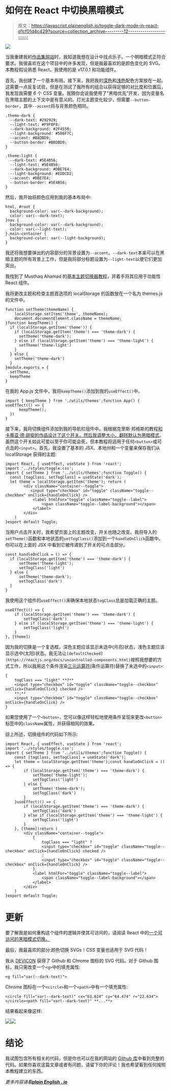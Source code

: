 # 如何在 React 中切换黑暗模式

> 原文：<https://javascript.plainenglish.io/toggle-dark-mode-in-react-d1cf01d4c429?source=collection_archive---------12----------------------->

![](img/4b35e58188736988c6a6cf0c4da70359.png)

当我重建我的[作品集网站](https://abbeyperini.dev)时，我知道我想在设计中找点乐子，一个明暗模式正符合要求。我很喜欢在这个项目中的许多发现，但是我最喜欢的是颜色变化的 SVG。本教程假设熟悉 React，我使用的是 v17.0.1 和功能组件。

首先，我创建了一个基本布局。接下来，我把我的[深色](https://coolors.co/292929-2f4550-586f7c-b8dbd9-f9f8f8)和[浅色](https://coolors.co/eddcd2-fff1e6-dbe7e4-bcd4e6-1d2c35)配色方案放在一起。这需要一点反复试验，但是在测试了我所有的组合以获得足够的对比度和位置后，我发现我需要 6 个 CSS 变量。我猜你会说我使用了“黑暗优先”开发，因为变量名在黑暗主题的上下文中是有意义的。灯光主题变化较少，但需要`--button-border`，其中`--accent`将与背景颜色相同。

```
.theme-dark {
  --dark-text: #292929;
  --light-text: #F9F8F8;  
  --dark-background: #2F4550;
  --light-background: #586F7C;
  --accent: #B8DBD9;
  --button-border: #B8DBD9;
}
```

```
.theme-light {
  --dark-text: #5E4B56;
  --light-text: #5E4B56;
  --dark-background: #DBE7E4;
  --light-background: #EDDCD2;
  --accent: #DBE7E4;
  --button-border: #5E4B56;
}
```

然后，我开始将颜色应用到我的基本布局中:

```
html, #root {
  background-color: var(--dark-background);
  color: var(--dark-text);
}nav {
  background-color: var(--dark-background);
  color: var(--light-text);
}.main-container {
  background-color: var(--light-background);
}
```

我还将我想要弹出的内容部分的背景设置为`--accent`。`--dark-text`本来可以在黑暗主题的所有背景上工作，但是我将部分标题设置为`--light-text`以使它们更加突出。

我找到了 Musthaq Ahamad 的[基本主题切换器教程](https://medium.com/@haxzie/dark-and-light-theme-switcher-using-css-variables-and-pure-javascript-zocada-dd0059d72fa2)，并着手将其应用于功能性 React 组件。

我将更改主题和检查主题首选项的 localStorage 的函数放在一个名为 themes.js 的文件中。

```
function setTheme(themeName) {
    localStorage.setItem('theme', themeName);
    document.documentElement.className = themeName;
}function keepTheme() {
  if (localStorage.getItem('theme')) {
    if (localStorage.getItem('theme') === 'theme-dark') {
      setTheme('theme-dark');
    } else if (localStorage.getItem('theme') === 'theme-light') {
      setTheme('theme-light')
    }
  } else {
    setTheme('theme-dark')
  }
}module.exports = {
  setTheme,
  keepTheme
}
```

在我的 App.js 文件中，我将`keepTheme()`添加到我的`useEffect()`中。

```
import { keepTheme } from './utils/themes';function App() { useEffect(() => {
      keepTheme();
  })
}
```

接下来，我将切换组件添加到我的导航栏组件中。我根据克里斯·邦格斯的教程[和卡蒂亚·德·胡安的作品](https://h.daily-dev-tips.com/creating-day-night-css-only-toggle-switch)[设计了这个开关。然后我调整大小，翻转默认为](https://dribbble.com/shots/3220898-Day-Night-toggle-DailyUI-015)[黑暗模式](https://github.com/abbeyperini/Portfolio2.0/blob/master/portfolio/src/styles/toggle.css)。虽然这个开关如此可爱以至于你可能会死，但本教程将适用于任何`<button>`或可点击的`<input>`。首先，我设置了基本的 JSX、本地州和一个变量来保存我们从 localStorage 获得的主题:

```
import React, { useEffect, useState } from 'react';
import '../styles/toggle.css';
import { setTheme } from '../utils/themes';function Toggle() {
  const [togClass, setTogClass] = useState('dark');
  let theme = localStorage.getItem('theme'); return (
        <div className="container--toggle">
           <input type="checkbox" id="toggle" className="toggle--checkbox" onClick={handleOnClick} />
            <label htmlFor="toggle" className="toggle--label">
                <span className="toggle--label-background"></span>
            </label>
        </div>
    )
}export default Toggle;
```

当用户点击开关时，我希望页面上的主题改变，开关也随之改变。我将导入的`setTheme()`函数和本地状态的`setTogClass()`添加到一个`handleOnClick`函数中。你可以在上面的 JSX 中看到它被传递到了开关的可点击部分。

```
const handleOnClick = () => {
  if (localStorage.getItem('theme') === 'theme-dark') {
      setTheme('theme-light');
      setTogClass('light')
  } else {
      setTheme('theme-dark');
      setTogClass('dark')
  }
}
```

我使用这个组件的`useEffect()`来确保本地状态`togClass`总是加载正确的主题。

```
useEffect(() => {
    if (localStorage.getItem('theme') === 'theme-dark') {
        setTogClass('dark')
    } else if (localStorage.getItem('theme') === 'theme-light') {
        setTogClass('light')
    }
}, [theme])
```

因为我的切换是一个复选框，深色主题应该显示未选中(月亮)状态，浅色主题应该显示选中(太阳)状态。我无法让`[defaultChecked](https://reactjs.org/docs/uncontrolled-components.html)`按照我想要的方式工作，所以我用这个条件渲染[三元运算符](https://twitter.com/dan_abramov/status/1365107258280071168)(条件运算符)替换了未选中的`<input>`:

```
{
    togClass === "light" **?**
    <input type="checkbox" id="toggle" className="toggle--checkbox" onClick={handleOnClick} checked />
    **:**
    <input type="checkbox" id="toggle" className="toggle--checkbox" onClick={handleOnClick} />
}
```

如果您使用了一个`<button>`，您可以像这样轻松地使用条件呈现来更改`<button>`标签中的`className`属性，并获得相同的效果。

综上所述，切换组件的代码如下所示:

```
import React, { useEffect, useState } from 'react';
import '../styles/toggle.css';
import { setTheme } from '../utils/themes';function Toggle() {
    const [togClass, setTogClass] = useState('dark');
    let theme = localStorage.getItem('theme');const handleOnClick = () => {
        if (localStorage.getItem('theme') === 'theme-dark') {
            setTheme('theme-light');
            setTogClass('light')
        } else {
            setTheme('theme-dark');
            setTogClass('dark')
        }
    }useEffect(() => {
        if (localStorage.getItem('theme') === 'theme-dark') {
            setTogClass('dark')
        } else if (localStorage.getItem('theme') === 'theme-light') {
            setTogClass('light')
        }
    }, [theme])return (
        <div className="container--toggle">
            {
                togClass === "light" ?
                <input type="checkbox" id="toggle" className="toggle--checkbox" onClick={handleOnClick} checked />
                :
                <input type="checkbox" id="toggle" className="toggle--checkbox" onClick={handleOnClick} />
            }
            <label htmlFor="toggle" className="toggle--label">
                <span className="toggle--label-background"></span>
            </label>
        </div>
    )
}export default Toggle;
```

# 更新

要了解我是如何重构这个组件的逻辑并使其可访问的，请阅读 React 中的[一个可访问的黑暗模式切换。](https://abbeyperini.medium.com/an-accessible-dark-mode-toggle-in-react-873f7b1495c7)

最后，我最喜欢的部分:颜色切换 SVGs！CSS 变量也适用于 SVG 代码！

我从 [DEVICON](https://devicon.dev/) 获得了 Github 和 Chrome 图标的 SVG 代码。对于 Github 图标，我只需改变一个`<g>`中的填充属性:

```
<g fill="var(--dark-text)">
```

Chrome 图标在一个`<circle>`和一个`<path>`中有一个填充属性:

```
<circle fill="var(--dark-text)" cx="63.624" cy="64.474" r="22.634"></circle><path fill="var(--dark-text)" **...**>
```

结果看起来像这样:

![](img/9940d2f7a04ed9a13fbfbe31e1d6aba8.png)![](img/0ae72b33a79c7d5a76910d73f2a2564d.png)

# 结论

我试图包含所有相关的代码，但是你也可以在我的网站的 [Github 库](https://github.com/abbeyperini/Portfolio2.0)中看到完整的代码。如果你喜欢这篇文章或者有问题，请留下你的评论！我也希望看到任何按照本教程建立的东西。

*更多内容请看*[***plain English . io***](https://plainenglish.io/)